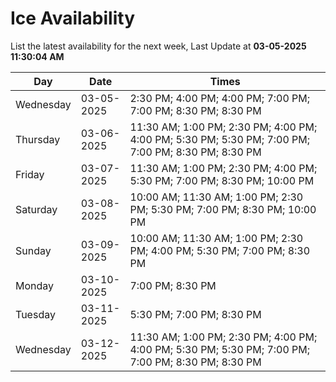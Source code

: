# Ice Availability

List the latest availability for the next week, Last Update at **03-05-2025 11:30:04 AM**

| Day         | Date        | Times       |
| ----------- | ----------- | ----------- |
|Wednesday|03-05-2025|2:30 PM; 4:00 PM; 4:00 PM; 7:00 PM; 7:00 PM; 8:30 PM; 8:30 PM|
|Thursday|03-06-2025|11:30 AM; 1:00 PM; 2:30 PM; 4:00 PM; 4:00 PM; 5:30 PM; 5:30 PM; 7:00 PM; 7:00 PM; 8:30 PM; 8:30 PM|
|Friday|03-07-2025|11:30 AM; 1:00 PM; 2:30 PM; 4:00 PM; 5:30 PM; 7:00 PM; 8:30 PM; 10:00 PM|
|Saturday|03-08-2025|10:00 AM; 11:30 AM; 1:00 PM; 2:30 PM; 5:30 PM; 7:00 PM; 8:30 PM; 10:00 PM|
|Sunday|03-09-2025|10:00 AM; 11:30 AM; 1:00 PM; 2:30 PM; 4:00 PM; 5:30 PM; 7:00 PM; 8:30 PM|
|Monday|03-10-2025|7:00 PM; 8:30 PM|
|Tuesday|03-11-2025|5:30 PM; 7:00 PM; 8:30 PM|
|Wednesday|03-12-2025|11:30 AM; 1:00 PM; 2:30 PM; 4:00 PM; 4:00 PM; 5:30 PM; 5:30 PM; 7:00 PM; 7:00 PM; 8:30 PM; 8:30 PM|
